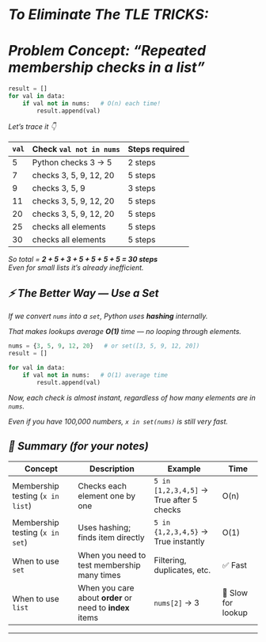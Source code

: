 

# *To Eliminate The TLE TRICKS:* 
# *Problem Concept: “Repeated membership checks in a list”*

```python 
result = []
for val in data:
    if val not in nums:   # O(n) each time!
        result.append(val)

```
*Let’s trace it 👇*

|`val`|Check `val not in nums`|Steps required|
|---|---|---|
|5|Python checks 3 → 5|2 steps|
|7|checks 3, 5, 9, 12, 20|5 steps|
|9|checks 3, 5, 9|3 steps|
|11|checks 3, 5, 9, 12, 20|5 steps|
|20|checks 3, 5, 9, 12, 20|5 steps|
|25|checks all elements|5 steps|
|30|checks all elements|5 steps|

*So total = **2 + 5 + 3 + 5 + 5 + 5 + 5 = 30 steps***  
*Even for small lists it’s already inefficient.*

## *⚡ The Better Way — Use a Set*

*If we convert `nums` into a `set`, Python uses **hashing** internally.*

*That makes lookups average **O(1)** time — no looping through elements.*

```python
nums = {3, 5, 9, 12, 20}   # or set([3, 5, 9, 12, 20])
result = []

for val in data:
    if val not in nums:   # O(1) average time
        result.append(val)

```

*Now, each check is almost instant, regardless of how many elements are in `nums`.*

*Even if you have 100,000 numbers, `x in set(nums)` is still very fast.*

## *🧩 Summary (for your notes)*

|Concept|Description|Example|Time|
|---|---|---|---|
|Membership testing (`x in list`)|Checks each element one by one|`5 in [1,2,3,4,5]` → True after 5 checks|O(n)|
|Membership testing (`x in set`)|Uses hashing; finds item directly|`5 in {1,2,3,4,5}` → True instantly|O(1)|
|When to use `set`|When you need to test membership many times|Filtering, duplicates, etc.|✅ Fast|
|When to use `list`|When you care about **order** or need to **index** items|`nums[2]` → 3|🚫 Slow for lookup|

---




